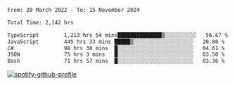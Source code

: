 <!--START_SECTION:waka-->

```txt
From: 20 March 2022 - To: 15 November 2024

Total Time: 2,142 hrs

TypeScript        1,213 hrs 54 mins██████████████▒░░░░░░░░░░   56.67 %
JavaScript        445 hrs 33 mins █████▒░░░░░░░░░░░░░░░░░░░   20.80 %
C#                98 hrs 38 mins  █░░░░░░░░░░░░░░░░░░░░░░░░   04.61 %
JSON              75 hrs 3 mins   █░░░░░░░░░░░░░░░░░░░░░░░░   03.50 %
Bash              71 hrs 57 mins  █░░░░░░░░░░░░░░░░░░░░░░░░   03.36 %
```

<!--END_SECTION:waka-->
[![spotify-github-profile](https://spotify-github-profile.vercel.app/api/view?uid=c00zprrvy9xiloa9qnco3hmng&cover_image=true&theme=novatorem&show_offline=false&background_color=121212&bar_color=53b14f&bar_color_cover=false)](https://spotify-github-profile.vercel.app/api/view?uid=c00zprrvy9xiloa9qnco3hmng&redirect=true)



